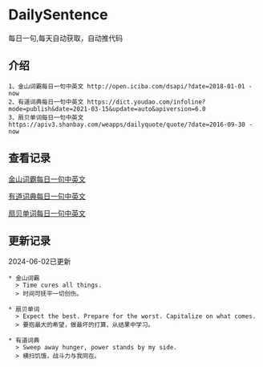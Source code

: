 # DailySentence

每日一句,每天自动获取，自动推代码

## 介绍

```
1、金山词霸每日一句中英文 http://open.iciba.com/dsapi/?date=2018-01-01 - now
2、有道词典每日一句中英文 https://dict.youdao.com/infoline?mode=publish&date=2021-03-15&update=auto&apiversion=6.0
3、扇贝单词每日一句中英文 https://apiv3.shanbay.com/weapps/dailyquote/quote/?date=2016-09-30 - now
```

## 查看记录

[金山词霸每日一句中英文](./data/iciba/)

[有道词典每日一句中英文](./data/youdao/)

[扇贝单词每日一句中英文](./data/shanbay/)

## 更新记录
2024-06-02已更新 
```
* 金山词霸
  > Time cures all things.
  > 时间可抚平一切创伤。

* 扇贝单词
  > Expect the best. Prepare for the worst. Capitalize on what comes.
  > 要抱最大的希望，做最坏的打算，从结果中学习。

* 有道词典
  > Sweep away hunger, power stands by my side.
  > 横扫饥饿，战斗力与我同在。

```
